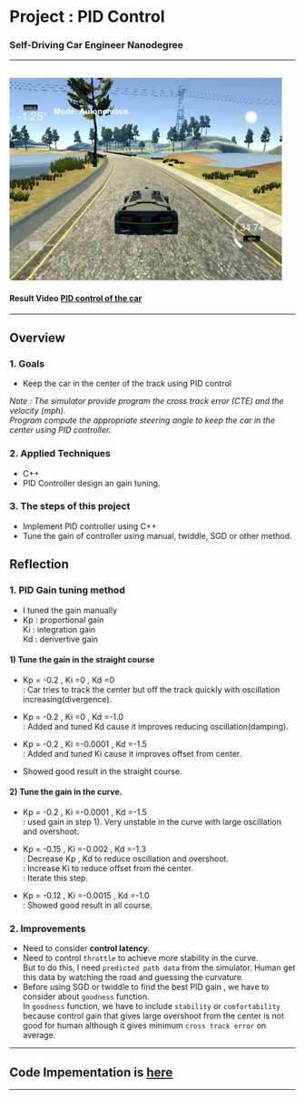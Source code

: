 
# Project : **PID Control**
### Self-Driving Car Engineer Nanodegree
---
<br>
<img src="./report_images/PID_control.jpg" width="480" alt="Combined Image" />

#### Result Video  [PID control of the car](https://youtu.be/2lOEfyVJfe4)<br>
---


## Overview

### 1. Goals
  * Keep the car in the center of the track using PID control<br>

  _Note : The simulator provide program the cross track error (CTE) and the velocity (mph).<br>
  Program compute the appropriate steering angle to keep the car in the center using PID controller._

### 2. Applied Techniques
* C++
* PID Controller design an gain tuning.

### 3. The steps of this project
* Implement PID controller using C++
* Tune the gain of controller using manual, twiddle, SGD or other method.

## Reflection

### 1. PID Gain tuning method
* I tuned the gain  manually
* Kp : proportional gain<br>
  Ki : integration gain<br>
  Kd : derivertive gain<br>

#### 1) Tune the gain in the straight course
* Kp = -0.2 , Ki =0 , Kd =0<br>
  : Car tries to track the center but off the track quickly with oscillation increasing(divergence).<br>

* Kp = -0.2 , Ki =0 , Kd =-1.0<br>
  : Added and tuned Kd cause it improves reducing oscillation(damping).<br>

* Kp = -0.2 , Ki =-0.0001 , Kd =-1.5<br>
  : Added and tuned Ki cause it improves offset from center.<br>

* Showed good result in the straight course.<br>

#### 2) Tune the gain in the curve.
* Kp = -0.2 , Ki =-0.0001 , Kd =-1.5<br>
  : used gain in step 1). Very unstable in the curve with large oscillation and overshoot.<br>

* Kp = -0.15 , Ki =-0.002 , Kd =-1.3<br>
  : Decrease Kp , Kd to reduce oscillation and overshoot.<br>
  : Increase Ki to reduce offset from the center.<br>
  : Iterate this step.

* Kp = -0.12 , Ki =-0.0015 , Kd =-1.0<br>
  : Showed good result in all course.

### 2. Improvements
* Need to consider **control latency**.<br>
* Need to control `throttle` to achieve more stability in the curve.<br>
  But to do this, I need `predicted path data` from the simulator. Human get this data by watching the road and guessing the curvature.
* Before using SGD or twiddle to find the best PID gain , we have to consider about `goodness` function.<br>
In `goodness` function, we have to include `stability` or `comfortability`
because control gain that gives large overshoot from the center is not good for human although it gives minimum `cross track error` on average.

---
## Code Impementation is [here](https://github.com/ksjgh/SDCND/tree/master/Term2_Robotics_Sensor_Fusion/04_Project_PID-Control)
---
